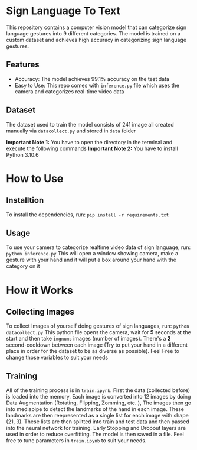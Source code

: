 # Sign Language To Text

This repository contains a computer vision model that can categorize sign language gestures into 9 different categories. The model is trained on a custom dataset and achieves high accuracy in categorizing sign language gestures.

## Features

* Accuracy: The model achieves 99.1% accuracy on the test data
* Easy to Use: This repo comes with `inference.py` file which uses the camera and categorizes real-time video data

## Dataset

The dataset used to train the model consists of 241 image all created manually via `datacollect.py` and stored in `data` folder

**Important Note 1:** You have to open the directory in the terminal and execute the following commands
**Important Note 2:** You have to install Python 3.10.6
# How to Use
## Installtion
To install the dependencies, run:
`pip install -r requirements.txt`
## Usage
To use your camera to categorize realtime video data of sign language, run:
`python inference.py`
This will open a window showing camera, make a gesture with your hand and it will put a box around your hand with the category on it

# How it Works
## Collecting Images
To collect Images of yourself doing gestures of sign languages, run:
`python datacollect.py`
This python file opens the camera, wait for **5** seconds at the start and then take `imgnums` images (number of images). There's a **2** second-cooldown between each image (Try to put your hand in a different place in order for the dataset to be as diverse as possible). Feel Free to change those variables to suit your needs

## Training
All of the training process is in `train.ipynb`. First the data (collected before) is loaded into the memory. Each image is converted into 12 images by doing Data Augmentation (Rotating, Flipping, Zomming, etc..), The images then go into mediapipe to detect the landmarks of the hand in each image. These landmarks are then reepresented as a single list for each image with shape (21, 3). These lists are then splitted into train and test data and then passed into the neural network for training. Early Stopping and Dropout layers are used in order to reduce overfitting. The model is then saved in a file.
Feel free to tune parameters in `train.ipynb` to suit your needs.
